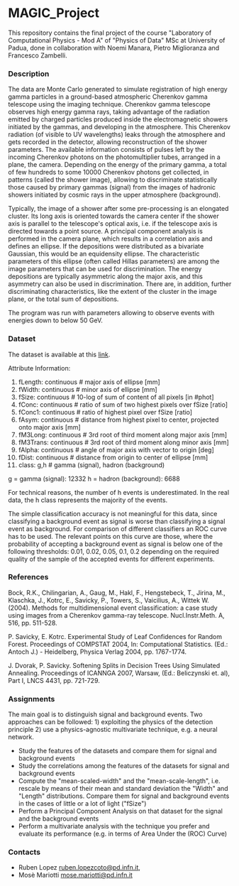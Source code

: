 # MAGIC_Project

This repository contains the final project of the course "Laboratory of Computational Physics - Mod A" of "Physics of Data" MSc at University of Padua, done in collaboration with Noemi Manara, Pietro Miglioranza and Francesco Zambelli.

### Description
The data are Monte Carlo generated to simulate registration of high energy gamma particles in a ground-based atmospheric Cherenkov gamma telescope using the imaging technique. Cherenkov gamma telescope observes high energy gamma rays, taking advantage of the radiation emitted by charged particles produced inside the electromagnetic showers initiated by the gammas, and developing in the atmosphere. This Cherenkov radiation (of visible to UV wavelengths) leaks through the atmosphere and gets recorded in the detector, allowing reconstruction of the shower parameters. The available information consists of pulses left by the incoming Cherenkov photons on the photomultiplier tubes, arranged in a plane, the camera. Depending on the energy of the primary gamma, a total of few hundreds to some 10000 Cherenkov photons get collected, in patterns (called the shower image), allowing to discriminate statistically those caused by primary gammas (signal) from the images of hadronic showers initiated by cosmic rays in the upper atmosphere (background).

Typically, the image of a shower after some pre-processing is an elongated cluster. Its long axis is oriented towards the camera center if the shower axis is parallel to the telescope's optical axis, i.e. if the telescope axis is directed towards a point source. A principal component analysis is performed in the camera plane, which results in a correlation axis and defines an ellipse. If the depositions were distributed as a bivariate Gaussian, this would be an equidensity ellipse. The characteristic parameters of this ellipse (often called Hillas parameters) are among the image parameters that can be used for discrimination. The energy depositions are typically asymmetric along the major axis, and this asymmetry can also be used in discrimination. There are, in addition, further discriminating characteristics, like the extent of the cluster in the image plane, or the total sum of depositions.

The program was run with parameters allowing to observe events with energies down to below 50 GeV.

### Dataset
The dataset is available at this [link](magic04.data).

Attribute Information:

1. fLength: continuous # major axis of ellipse [mm]
2. fWidth: continuous # minor axis of ellipse [mm]
3. fSize: continuous # 10-log of sum of content of all pixels [in #phot]
4. fConc: continuous # ratio of sum of two highest pixels over fSize [ratio]
5. fConc1: continuous # ratio of highest pixel over fSize [ratio]
6. fAsym: continuous # distance from highest pixel to center, projected onto major axis [mm]
7. fM3Long: continuous # 3rd root of third moment along major axis [mm]
8. fM3Trans: continuous # 3rd root of third moment along minor axis [mm]
9. fAlpha: continuous # angle of major axis with vector to origin [deg]
10. fDist: continuous # distance from origin to center of ellipse [mm]
11. class: g,h # gamma (signal), hadron (background)

g = gamma (signal): 12332 h = hadron (background): 6688

For technical reasons, the number of h events is underestimated. In the real data, the h class represents the majority of the events.

The simple classification accuracy is not meaningful for this data, since classifying a background event as signal is worse than classifying a signal event as background. For comparison of different classifiers an ROC curve has to be used. The relevant points on this curve are those, where the probability of accepting a background event as signal is below one of the following thresholds: 0.01, 0.02, 0.05, 0.1, 0.2 depending on the required quality of the sample of the accepted events for different experiments.

### References
Bock, R.K., Chilingarian, A., Gaug, M., Hakl, F., Hengstebeck, T., Jirina, M., Klaschka, J., Kotrc, E., Savicky, P., Towers, S., Vaicilius, A., Wittek W. (2004). Methods for multidimensional event classification: a case study using images from a Cherenkov gamma-ray telescope. Nucl.Instr.Meth. A, 516, pp. 511-528.

P. Savicky, E. Kotrc. Experimental Study of Leaf Confidences for Random Forest. Proceedings of COMPSTAT 2004, In: Computational Statistics. (Ed.: Antoch J.) - Heidelberg, Physica Verlag 2004, pp. 1767-1774.

J. Dvorak, P. Savicky. Softening Splits in Decision Trees Using Simulated Annealing. Proceedings of ICANNGA 2007, Warsaw, (Ed.: Beliczynski et. al), Part I, LNCS 4431, pp. 721-729.

### Assignments
The main goal is to distinguish signal and background events. Two approaches can be followed: 1) exploiting the physics of the detection principle 2) use a physics-agnostic multivariate technique, e.g. a neural network.

* Study the features of the datasets and compare them for signal and background events
* Study the correlations among the features of the datasets for signal and background events
* Compute the "mean-scaled-width" and the "mean-scale-length", i.e. rescale by means of their mean and standard deviation the "Width" and "Length" distributions. Compare them for signal and background events in the cases of little or a lot of light ("fSize")
* Perform a Principal Component Analysis on that dataset for the signal and the background events
* Perform a multivariate analysis with the technique you prefer and evaluate its performance (e.g. in terms of Area Under the (ROC) Curve)

### Contacts
* Ruben Lopez ruben.lopezcoto@pd.infn.it,
* Mosè Mariotti mose.mariotti@pd.infn.it
